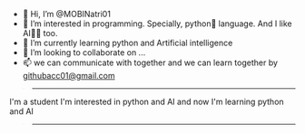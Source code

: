 - 👋 Hi, I’m @MOBINatri01
- 👀 I’m interested in programming. Specially, python🐍 language. And I like AI👨‍💻 too.
- 🌱 I’m currently learning python and Artificial intelligence 
- 💞️ I’m looking to collaborate on ...
- 📫 we can communicate with together and we can learn together by githubacc01@gmail.com 

>---
I'm a student
I'm interested in python and AI 
and now I'm learning python and AI
>---
